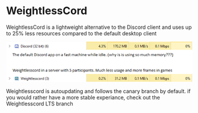 # WeightlessCord

WeightlessCord is a lightweight alternative to the Discord client and uses up to 25% less resources compared to the default desktop client

![below are before and after screenshots of task manager resource usage](Compare.png)

Weightlesscord is autoupdating and follows the canary branch by default. if you would rather have a more stable experiance, check out the Weightlesscord LTS branch
